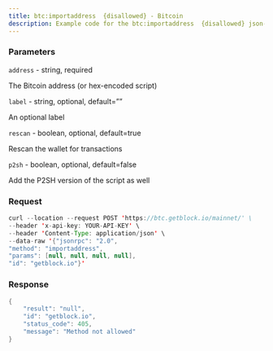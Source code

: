 ```yaml
---
title: btc:importaddress  {disallowed} - Bitcoin
description: Example code for the btc:importaddress  {disallowed} json-rpc method. Сomplete guide on how to use btc:importaddress  {disallowed} json-rpc in GetBlock.io Web3 documentation.
---
```


### Parameters


`address` - string, required

The Bitcoin address (or hex-encoded script)

`label` - string, optional, default=””

An optional label

`rescan` - boolean, optional, default=true

Rescan the wallet for transactions

`p2sh` - boolean, optional, default=false

Add the P2SH version of the script as well

### Request

``` java
curl --location --request POST 'https://btc.getblock.io/mainnet/' \
--header 'x-api-key: YOUR-API-KEY' \
--header 'Content-Type: application/json' \
--data-raw '{"jsonrpc": "2.0",
"method": "importaddress",
"params": [null, null, null, null],
"id": "getblock.io"}'
```

###  Response

``` java
{
    "result": "null",
    "id": "getblock.io",
    "status_code": 405,
    "message": "Method not allowed"
}
```

